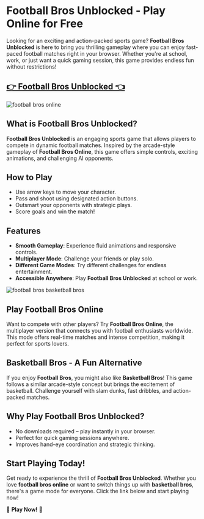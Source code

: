 # Football Bros Unblocked - Play Online for Free

Looking for an exciting and action-packed sports game? **Football Bros Unblocked** is here to bring you thrilling gameplay where you can enjoy fast-paced football matches right in your browser. Whether you're at school, work, or just want a quick gaming session, this game provides endless fun without restrictions!

## <a href="https://classroom-6x-cool.gitlab.io/sports.html">👉 Football Bros Unblocked 👈</a>

![football bros online](https://github.com/user-attachments/assets/5ecfb609-a882-4a57-bc52-2084acd7ae2e)

## What is Football Bros Unblocked?
**Football Bros Unblocked** is an engaging sports game that allows players to compete in dynamic football matches. Inspired by the arcade-style gameplay of **Football Bros Online**, this game offers simple controls, exciting animations, and challenging AI opponents.

## How to Play
- Use arrow keys to move your character.
- Pass and shoot using designated action buttons.
- Outsmart your opponents with strategic plays.
- Score goals and win the match!

## Features
- **Smooth Gameplay**: Experience fluid animations and responsive controls.
- **Multiplayer Mode**: Challenge your friends or play solo.
- **Different Game Modes**: Try different challenges for endless entertainment.
- **Accessible Anywhere**: Play **Football Bros Unblocked** at school or work.

![football bros basketball bros](https://github.com/user-attachments/assets/18009434-5468-4667-8fca-f9c2359b7c7f)

## Play Football Bros Online
Want to compete with other players? Try **Football Bros Online**, the multiplayer version that connects you with football enthusiasts worldwide. This mode offers real-time matches and intense competition, making it perfect for sports lovers.

## Basketball Bros - A Fun Alternative
If you enjoy **Football Bros**, you might also like **Basketball Bros**! This game follows a similar arcade-style concept but brings the excitement of basketball. Challenge yourself with slam dunks, fast dribbles, and action-packed matches.

## Why Play Football Bros Unblocked?
- No downloads required – play instantly in your browser.
- Perfect for quick gaming sessions anywhere.
- Improves hand-eye coordination and strategic thinking.

## Start Playing Today!
Get ready to experience the thrill of **Football Bros Unblocked**. Whether you love **football bros online** or want to switch things up with **basketball bros**, there's a game mode for everyone. Click the link below and start playing now!

🚀 **Play Now!** 🚀

